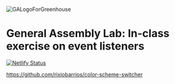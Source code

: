 ![GALogoForGreenhouse](https://user-images.githubusercontent.com/55994508/91800953-9f448380-ebef-11ea-8ec1-fc131ca3cece.png)

# General Assembly Lab: In-class exercise on event listeners

[![Netlify Status](https://api.netlify.com/api/v1/badges/0cac8a5f-2aa6-4a22-812c-ac1d70abae3e/deploy-status)](https://app.netlify.com/sites/color-scheme-switcher/deploys)

https://github.com/rixiobarrios/color-scheme-switcher
